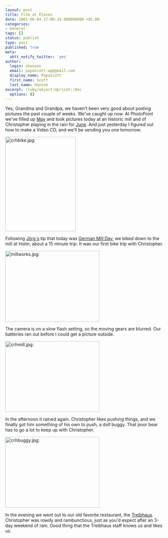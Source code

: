 ```yaml
---
layout: post
title: Film at Eleven
date: 2001-06-04 17:06:24.000000000 +02:00
categories:
- General
tags: []
status: publish
type: post
published: true
meta:
  aktt_notify_twitter: 'yes'
author:
  login: shanson
  email: papascott-wp@gmail.com
  display_name: PapaScott
  first_name: Scott
  last_name: Hanson
excerpt: !ruby/object:Hpricot::Doc
  options: {}
---
```

<p>Yes, Grandma and Grandpa, we haven't been very good about posting pictures the past couple of weeks. We've caught up now. At PhotoPoint we've filled up <a href="http://albums.photopoint.com/j/AlbumIndex?u=185392&a=12820285&f=0">May</a> and took pictures today at an historic mill and of Christopher playing in the rain for <a href="http://albums.photopoint.com/j/AlbumIndex?u=185392&a=13155765&f=0">June</a>. And just yesterday I figured out how to make a Video CD, and we'll be sending you one tomorrow.</p>
<p><img src="https://www.papascott.de/wordpress/wp-content/uploads/2001/06/crhbike.jpg" height="300" width="225" border="0" alt="crhbike.jpg: " /></p>
<p>Following <a href="http://www.schockwellenreiter.de/2001/06/03.html">Jörg`s</a> tip that today was <a href="http://www.muehlen-dgm-ev.de/teilnehmer/start.htm">German Mill Day</a>, we biked down to the mill at Holm, about a 15 minute trip. It was our first bike trip with Christopher. </p>
<p><img src="https://www.papascott.de/wordpress/wp-content/uploads/2001/06/millworks.jpg" height="225" width="300" border="0" alt="millworks.jpg: " /></p>
<p>The camera is on a slow flash setting, so the moving gears are blurred. Our batteries ran out before I could get a picture outside.</p>
<p><img src="https://www.papascott.de/wordpress/wp-content/uploads/2001/06/crhmill.jpg" height="225" width="300" border="0" alt="crhmill.jpg: " /></p>
<p>In the afternoon it rained again. Christopher likes pushing things, and we finally got him something of his own to push, a doll buggy. That poor bear has to go a lot to keep up with Christopher.</p>
<p><img src="https://www.papascott.de/wordpress/wp-content/uploads/2001/06/crhbuggy.jpg" height="225" width="300" border="0" alt="crhbuggy.jpg: " /></p>
<p>In the evening we went out to our old favorite restaurant, the <a href="http://www.treibhaus-marxen.de">Treibhaus</a>. Christopher was rowdy and rambunctious, just as you'd expect after an 3-day weekend of rain. Good thing that the Treibhaus staff knows us and likes us.</p>
